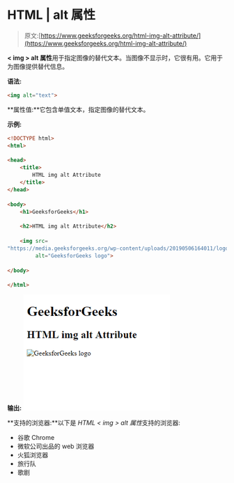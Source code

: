 # HTML |  alt 属性

> 原文:[https://www.geeksforgeeks.org/html-img-alt-attribute/](https://www.geeksforgeeks.org/html-img-alt-attribute/)

**< img > alt 属性**用于指定图像的替代文本。当图像不显示时，它很有用。它用于为图像提供替代信息。

**语法:**

```html
<img alt="text">
```

**属性值:**它包含单值文本，指定图像的替代文本。

**示例:**

```html
<!DOCTYPE html>
<html>

<head>
    <title>
        HTML img alt Attribute
    </title>
</head>

<body>
    <h1>GeeksforGeeks</h1>

    <h2>HTML img alt Attribute</h2>

    <img src=
"https://media.geeksforgeeks.org/wp-content/uploads/20190506164011/logo3.png" 
         alt="GeeksforGeeks logo">

</body>

</html>
```

**输出:**
![](img/1a875879deb68324bbe409f6a3f11f92.png)

**支持的浏览器:**以下是 *HTML < img > alt 属性*支持的浏览器:

*   谷歌 Chrome
*   微软公司出品的 web 浏览器
*   火狐浏览器
*   旅行队
*   歌剧